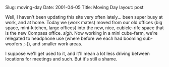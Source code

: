 Slug: moving-day
Date: 2001-04-05
Title: Moving Day
layout: post

Well, I haven&#39;t been updating this site very often lately... been super busy at work, and at home. Today we (work mates) moved from our old offices (big space, mini-kitchen, large offices) into the new, nice, cubicle-rife space that is the new Compass office. *sigh*. Now working in a mini cube-farm, we&#39;re relegated to headphone use (where before we  each had booming sub-woofers ;-)), and smaller work areas.
<p>
I suppose we&#39;ll get used to it, and it&#39;ll mean a lot less driving between locations for meetings and such. But it&#39;s still a shame.</p>
